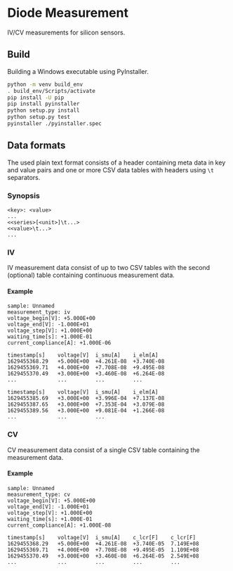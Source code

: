 # Diode Measurement

IV/CV measurements for silicon sensors.

## Build

Building a Windows executable using PyInstaller.

```bash
python -m venv build_env
. build_env/Scripts/activate
pip install -U pip
pip install pyinstaller
python setup.py install
python setup.py test
pyinstaller ./pyinstaller.spec
```

## Data formats

The used plain text format consists of a header containing meta data in key and
value pairs and one or more CSV data tables with headers using `\t` separators.

### Synopsis

```
<key>: <value>
...
<<series>[<unit>]\t...>
<<value>\t...>
...
```

### IV

IV measurement data consist of up to two CSV tables with the second (optional)
table containing continuous measurement data.

#### Example

```
sample: Unnamed
measurement_type: iv
voltage_begin[V]: +5.000E+00
voltage_end[V]: -1.000E+01
voltage_step[V]: +1.000E+00
waiting_time[s]: +1.000E-01
current_compliance[A]: +1.000E-06

timestamp[s]	voltage[V]	i_smu[A]	i_elm[A]
1629455368.29	+5.000E+00	+4.261E-08	+3.740E-08
1629455369.71	+4.000E+00	+7.708E-08	+9.495E-08
1629455370.49	+3.000E+00	+3.460E-08	+6.264E-08
...          	...       	...       	...

timestamp[s]	voltage[V]	i_smu[A]	i_elm[A]
1629455385.69	+3.000E+00	+3.996E-04	+7.137E-08
1629455387.65	+3.000E+00	+7.353E-04	+3.079E-08
1629455389.56	+3.000E+00	+9.081E-04	+1.266E-08
...          	...       	...
```

### CV

CV measurement data consist of a single CSV table containing the measurement
data.

#### Example

```
sample: Unnamed
measurement_type: cv
voltage_begin[V]: +5.000E+00
voltage_end[V]: -1.000E+01
voltage_step[V]: +1.000E+00
waiting_time[s]: +1.000E-01
current_compliance[A]: +1.000E-08

timestamp[s]	voltage[V]	i_smu[A]	c_lcr[F]	c_lcr[F]
1629455368.29	+5.000E+00	+4.261E-08	+3.740E-05	7.149E+08
1629455369.71	+4.000E+00	+7.708E-08	+9.495E-05	1.109E+08
1629455370.49	+3.000E+00	+3.460E-08	+6.264E-05	2.549E+08
...          	...       	...       	...       	...
```

